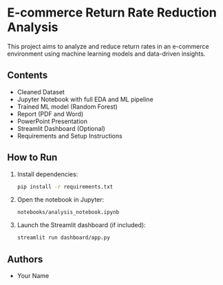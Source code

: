 
# E-commerce Return Rate Reduction Analysis

This project aims to analyze and reduce return rates in an e-commerce environment using machine learning models and data-driven insights.

## Contents
- Cleaned Dataset
- Jupyter Notebook with full EDA and ML pipeline
- Trained ML model (Random Forest)
- Report (PDF and Word)
- PowerPoint Presentation
- Streamlit Dashboard (Optional)
- Requirements and Setup Instructions

## How to Run
1. Install dependencies:
   ```bash
   pip install -r requirements.txt
   ```
2. Open the notebook in Jupyter:
   ```
   notebooks/analysis_notebook.ipynb
   ```
3. Launch the Streamlit dashboard (if included):
   ```bash
   streamlit run dashboard/app.py
   ```

## Authors
- Your Name

